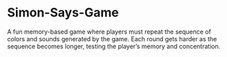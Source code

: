 # Simon-Says-Game
A fun memory-based game where players must repeat the sequence of colors and sounds generated by the game. Each round gets harder as the sequence becomes longer, testing the player’s memory and concentration.
